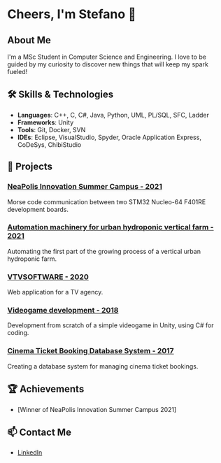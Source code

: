 # Cheers, I'm Stefano 👋

## About Me
I'm a MSc Student in Computer Science and Engineering. I love to be guided by my curiosity to discover new things that will keep my spark fueled!

## 🛠 Skills & Technologies
- **Languages**: C++, C, C#, Java, Python, UML, PL/SQL, SFC, Ladder
- **Frameworks**: Unity
- **Tools**: Git, Docker, SVN
- **IDEs**: Eclipse, VisualStudio, Spyder, Oracle Application Express, CoDeSys, ChibiStudio

## 🚀 Projects
### [NeaPolis Innovation Summer Campus - 2021](https://github.com/ste-lic/bsc-projects/tree/main/neapolis-innovation-summer-campus-2021)
Morse code communication between two STM32 Nucleo-64 F401RE development boards.

### [Automation machinery for urban hydroponic vertical farm - 2021](https://github.com/ste-lic/bsc-projects/tree/main/computer-technologies-for-industrial-automation)
Automating the first part of the growing process of a vertical urban hydroponic farm.

### [VTVSOFTWARE - 2020](https://github.com/ste-lic/bsc-projects/tree/main/software-engineering/VTVSOFTWARE)
Web application for a TV agency.

### [Videogame development - 2018](https://github.com/ste-lic/bsc-projects/tree/main/multimedia-systems)
Development from scratch of a simple videogame in Unity, using C# for coding.

### [Cinema Ticket Booking Database System - 2017](https://github.com/ste-lic/bsc-projects/tree/main/database)
Creating a database system for managing cinema ticket bookings.

## 🏆 Achievements
<!-- - [Certification 1]
- [Award 1] -->
- [Winner of NeaPolis Innovation Summer Campus 2021]

## 📫 Contact Me
- [LinkedIn](www.linkedin.com/in/stelic)
<!-- - [Personal Website](Your Website URL)
- Email: [Your Email] -->
